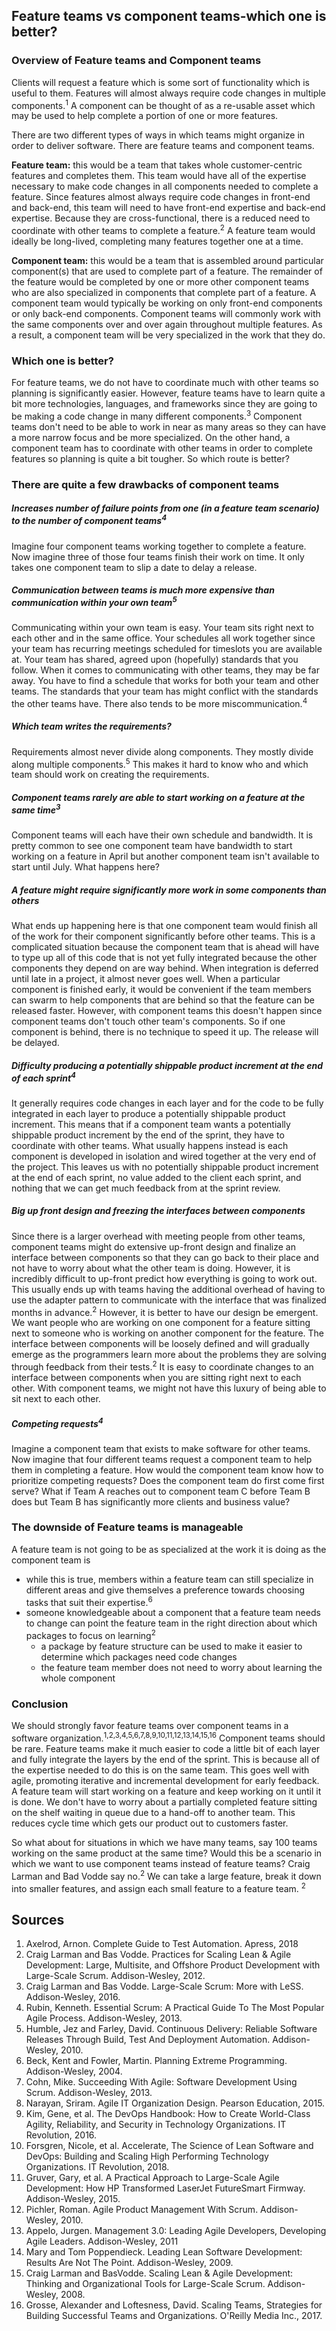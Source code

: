 ## Feature teams vs component teams-which one is better?
### Overview of Feature teams and Component teams

Clients will request a feature which is some sort of functionality which is useful to them. Features will almost always require code changes in multiple components.<sup>1</sup> A component can be thought of as a re-usable asset which may be used to help complete a portion of one or more features. 

There are two different types of ways in which teams might organize in order to deliver software. There are feature teams and component teams.

**Feature team:** this would be a team that takes whole customer-centric features and completes them. This team would have all of the expertise necessary to make code changes in all components needed to complete a feature. Since features almost always require code changes in front-end and back-end, this team will need to have front-end expertise and back-end expertise. Because they are cross-functional, there is a reduced need to coordinate with other teams to complete a feature.<sup>2</sup> A feature team would ideally be long-lived, completing many features together one at a time.

**Component team:** this would be a team that is assembled around particular component(s) that are used to complete part of a feature. The remainder of the feature would be completed by one or more other component teams who are also specialized in components that complete part of a feature. A component team would typically be working on only front-end components or only back-end components. Component teams will commonly work with the same components over and over again throughout multiple features. As a result, a component team will be very specialized in the work that they do.

### Which one is better?
For feature teams, we do not have to coordinate much with other teams so planning is significantly easier. However, feature teams have to learn quite a bit more technologies, languages, and frameworks since they are going to be making a code change in many different components.<sup>3</sup> Component teams don't need to be able to work in near as many areas so they can have a more narrow focus and be more specialized. On the other hand, a component team has to coordinate with other teams in order to complete features so planning is quite a bit tougher. So which route is better?

### There are quite a few drawbacks of component teams

##### Increases number of failure points from one (in a feature team scenario) to the number of component teams<sup>4</sup>
Imagine four component teams working together to complete a feature. Now imagine three of those four teams finish their work on time. It only takes one component team to slip a date to delay a release.

##### Communication between teams is much more expensive than communication within your own team<sup>5</sup>
Communicating within your own team is easy. Your team sits right next to each other and in the same office. Your schedules all work together since your team has recurring meetings scheduled for timeslots you are available at. Your team has shared, agreed upon (hopefully) standards that you follow. When it comes to communicating with other teams, they may be far away. You have to find a schedule that works for both your team and other teams. The standards that your team has might conflict with the standards the other teams have. There also tends to be more miscommunication.<sup>4</sup>

##### Which team writes the requirements?
Requirements almost never divide along components. They mostly divide along multiple components.<sup>5</sup> This makes it hard to know who and which team should work on creating the requirements.

##### Component teams rarely are able to start working on a feature at the same time<sup>3</sup>
Component teams will each have their own schedule and bandwidth. It is pretty common to see one component team have bandwidth to start working on a feature in April but another component team isn't available to start until July. What happens here?

##### A feature might require significantly more work in some components than others
What ends up happening here is that one component team would finish all of the work for their component significantly before other teams. This is a complicated situation because the component team that is ahead will have to type up all of this code that is not yet fully integrated because the other components they depend on are way behind. When integration is deferred until late in a project, it almost never goes well. When a particular component is finished early, it would be convenient if the team members can swarm to help components that are behind so that the feature can be released faster. However, with component teams this doesn't happen since component teams don't touch other team's components. So if one component is behind, there is no technique to speed it up. The release will be delayed.

##### Difficulty producing a potentially shippable product increment at the end of each sprint<sup>4</sup>
It generally requires code changes in each layer and for the code to be fully integrated in each layer to produce a potentially shippable product increment. This means that if a component team wants a potentially shippable product increment by the end of the sprint, they have to coordinate with other teams. What usually happens instead is each component is developed in isolation and wired together at the very end of the project. This leaves us with no potentially shippable product increment at the end of each sprint, no value added to the client each sprint, and nothing that we can get much feedback from at the sprint review. 

##### Big up front design and freezing the interfaces between components
Since there is a larger overhead with meeting people from other teams, component teams might do extensive up-front design and finalize an interface between components so that they can go back to their place and not have to worry about what the other team is doing. However, it is incredibly difficult to up-front predict how everything is going to work out. This usually ends up with teams having the additional overhead of having to use the adapter pattern to communicate with the interface that was finalized months in advance.<sup>2</sup> However, it is better to have our design be emergent. We want people who are working on one component for a feature sitting next to someone who is working on another component for the feature. The interface between components will be loosely defined and will gradually emerge as the programmers learn more about the problems they are solving through feedback from their tests.<sup>2</sup> It is easy to coordinate changes to an interface between components when you are sitting right next to each other. With component teams, we might not have this luxury of being able to sit next to each other. 

##### Competing requests<sup>4</sup>
Imagine a component team that exists to make software for other teams. Now imagine that four different teams request a component team to help them in completing a feature. How would the component team know how to prioritize competing requests? Does the component team do first come first serve? What if Team A reaches out to component team C before Team B does but Team B has significantly more clients and business value?

### The downside of Feature teams is manageable
A feature team is not going to be as specialized at the work it is doing as the component team is
- while this is true, members within a feature team can still specialize in different areas and give themselves a preference towards choosing tasks that suit their expertise.<sup>6</sup>
- someone knowledgeable about a component that a feature team needs to change can point the feature team in the right direction about which packages to focus on learning<sup>2</sup>
  - a package by feature structure can be used to make it easier to determine which packages need code changes
  - the feature team member does not need to worry about learning the whole component

### Conclusion
We should strongly favor feature teams over component teams in a software organization.<sup>1,2,3,4,5,6,7,8,9,10,11,12,13,14,15,16</sup> Component teams should be rare. Feature teams make it much easier to code a little bit of each layer and fully integrate the layers by the end of the sprint. This is because all of the expertise needed to do this is on the same team. This goes well with agile, promoting iterative and incremental development for early feedback. A feature team will start working on a feature and keep working on it until it is done. We don't have to worry about a partially completed feature sitting on the shelf waiting in queue due to a hand-off to another team. This reduces cycle time which gets our product out to customers faster.

So what about for situations in which we have many teams, say 100 teams working on the same product at the same time? Would this be a scenario in which we want to use component teams instead of feature teams? Craig Larman and Bad Vodde say no.<sup>2</sup> We can take a large feature, break it down into smaller features, and assign each small feature to a feature team. <sup>2</sup>

## Sources
1. Axelrod, Arnon. Complete Guide to Test Automation. Apress, 2018  
2. Craig Larman and Bas Vodde. Practices for Scaling Lean & Agile Development: Large, Multisite, and Offshore Product Development with Large-Scale Scrum. Addison-Wesley, 2012.
3. Craig Larman and Bas Vodde. Large-Scale Scrum: More with LeSS. Addison-Wesley, 2016.
4. Rubin, Kenneth. Essential Scrum: A Practical Guide To The Most Popular Agile Process. Addison-Wesley, 2013.
5. Humble, Jez and Farley, David. Continuous Delivery: Reliable Software Releases Through Build, Test And Deployment Automation. Addison-Wesley, 2010.
6. Beck, Kent and Fowler, Martin. Planning Extreme Programming. Addison-Wesley, 2004.
7. Cohn, Mike. Succeeding With Agile: Software Development Using Scrum. Addison-Wesley, 2013.
8. Narayan, Sriram. Agile IT Organization Design. Pearson Education, 2015.
9. Kim, Gene, et al. The DevOps Handbook: How to Create World-Class Agility, Reliability, and Security in Technology Organizations. IT Revolution, 2016.
10. Forsgren, Nicole, et al. Accelerate, The Science of Lean Software and DevOps: Building and Scaling High Performing Technology Organizations. IT Revolution, 2018.
11. Gruver, Gary, et al. A Practical Approach to Large-Scale Agile Development: How HP Transformed LaserJet FutureSmart Firmway. Addison-Wesley, 2015.
12. Pichler, Roman. Agile Product Management With Scrum. Addison-Wesley, 2010.
13. Appelo, Jurgen. Management 3.0: Leading Agile Developers, Developing Agile Leaders. Addison-Wesley, 2011
14. Mary and Tom Poppendieck. Leading Lean Software Development: Results Are Not The Point. Addison-Wesley, 2009.
15. Craig Larman and BasVodde. Scaling Lean & Agile Development: Thinking and Organizational Tools for Large-Scale Scrum. Addison-Wesley, 2008.
16. Grosse, Alexander and Loftesness, David. Scaling Teams, Strategies for Building Successful Teams and Organizations. O'Reilly Media Inc., 2017.
